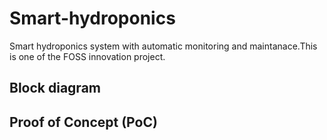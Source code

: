 # Smart-hydroponics
Smart hydroponics system with automatic monitoring and maintanace.This is one of the FOSS innovation project.


## Block diagram


## Proof of Concept (PoC)
